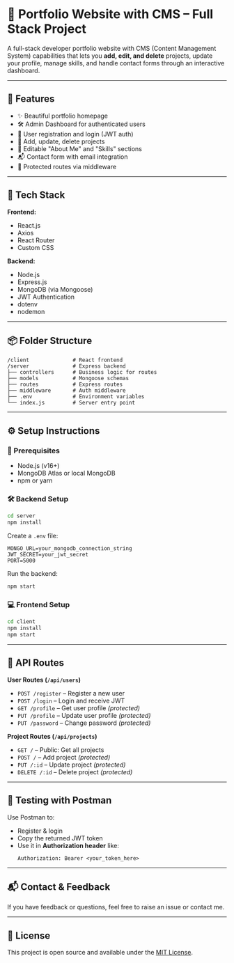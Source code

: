 # 📁 Portfolio Website with CMS – Full Stack Project

A full-stack developer portfolio website with CMS (Content Management System) capabilities that lets you **add, edit, and delete** projects, update your profile, manage skills, and handle contact forms through an interactive dashboard.

---

## 🚀 Features

- ✨ Beautiful portfolio homepage
- 🛠️ Admin Dashboard for authenticated users
- 🧑 User registration and login (JWT auth)
- 📂 Add, update, delete projects
- 📝 Editable "About Me" and "Skills" sections
- 📬 Contact form with email integration
- 🔐 Protected routes via middleware

---

## 🧰 Tech Stack

**Frontend:**
- React.js
- Axios
- React Router
- Custom CSS

**Backend:**
- Node.js
- Express.js
- MongoDB (via Mongoose)
- JWT Authentication
- dotenv
- nodemon

---

## 📦 Folder Structure

```
/client              # React frontend
/server              # Express backend
├── controllers      # Business logic for routes
├── models           # Mongoose schemas
├── routes           # Express routes
├── middleware       # Auth middleware
├── .env             # Environment variables
└── index.js         # Server entry point
```

---

## ⚙️ Setup Instructions

### 📌 Prerequisites
- Node.js (v16+)
- MongoDB Atlas or local MongoDB
- npm or yarn

### 🛠 Backend Setup

```bash
cd server
npm install
```

Create a `.env` file:

```env
MONGO_URL=your_mongodb_connection_string
JWT_SECRET=your_jwt_secret
PORT=5000
```

Run the backend:
```bash
npm start
```

### 💻 Frontend Setup

```bash
cd client
npm install
npm start
```

---

## 🔐 API Routes

**User Routes (`/api/users`)**
- `POST /register` – Register a new user
- `POST /login` – Login and receive JWT
- `GET /profile` – Get user profile *(protected)*
- `PUT /profile` – Update user profile *(protected)*
- `PUT /password` – Change password *(protected)*

**Project Routes (`/api/projects`)**
- `GET /` – Public: Get all projects
- `POST /` – Add project *(protected)*
- `PUT /:id` – Update project *(protected)*
- `DELETE /:id` – Delete project *(protected)*

---

## 🧪 Testing with Postman

Use Postman to:
- Register & login
- Copy the returned JWT token
- Use it in **Authorization header** like:
  ```
  Authorization: Bearer <your_token_here>
  ```

---

## 📬 Contact & Feedback

If you have feedback or questions, feel free to raise an issue or contact me.

---

## 📄 License

This project is open source and available under the [MIT License](LICENSE).